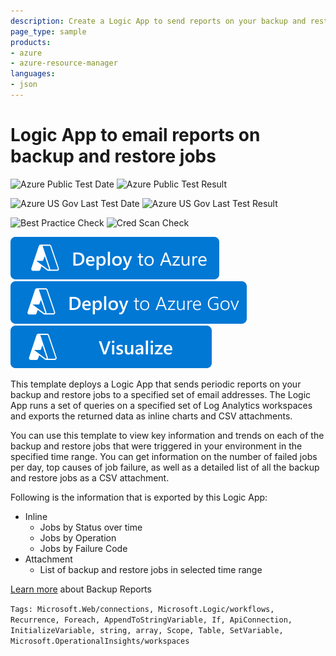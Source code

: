 ```yaml
---
description: Create a Logic App to send reports on your backup and restore jobs via email
page_type: sample
products:
- azure
- azure-resource-manager
languages:
- json
---
```

# Logic App to email reports on backup and restore jobs

![Azure Public Test Date](https://azurequickstartsservice.blob.core.windows.net/badges/demos/backup-jobs-report/PublicLastTestDate.svg)
![Azure Public Test Result](https://azurequickstartsservice.blob.core.windows.net/badges/demos/backup-jobs-report/PublicDeployment.svg)

![Azure US Gov Last Test Date](https://azurequickstartsservice.blob.core.windows.net/badges/demos/backup-jobs-report/FairfaxLastTestDate.svg)
![Azure US Gov Last Test Result](https://azurequickstartsservice.blob.core.windows.net/badges/demos/backup-jobs-report/FairfaxDeployment.svg)

![Best Practice Check](https://azurequickstartsservice.blob.core.windows.net/badges/demos/backup-jobs-report/BestPracticeResult.svg)
![Cred Scan Check](https://azurequickstartsservice.blob.core.windows.net/badges/demos/backup-jobs-report/CredScanResult.svg)

[![Deploy To Azure](https://raw.githubusercontent.com/Azure/azure-quickstart-templates/master/1-CONTRIBUTION-GUIDE/images/deploytoazure.svg?sanitize=true)](https://portal.azure.com/#create/Microsoft.Template/uri/https%3A%2F%2Fraw.githubusercontent.com%2FAzure%2Fazure-quickstart-templates%2Fmaster%2Fdemos%2Fbackup-jobs-report%2Fazuredeploy.json)
[![Deploy To Azure US Gov](https://raw.githubusercontent.com/Azure/azure-quickstart-templates/master/1-CONTRIBUTION-GUIDE/images/deploytoazuregov.svg?sanitize=true)](https://portal.azure.us/#create/Microsoft.Template/uri/https%3A%2F%2Fraw.githubusercontent.com%2FAzure%2Fazure-quickstart-templates%2Fmaster%2Fdemos%2Fbackup-jobs-report%2Fazuredeploy.json)
[![Visualize](https://raw.githubusercontent.com/Azure/azure-quickstart-templates/master/1-CONTRIBUTION-GUIDE/images/visualizebutton.svg?sanitize=true)](http://armviz.io/#/?load=https%3A%2F%2Fraw.githubusercontent.com%2FAzure%2Fazure-quickstart-templates%2Fmaster%2Fdemos%2Fbackup-jobs-report%2Fazuredeploy.json)

This template deploys a Logic App that sends periodic reports on your backup and restore jobs to a specified set of email addresses. The Logic App runs a set of queries on a specified set of Log Analytics workspaces and exports the returned data as inline charts and CSV attachments.

You can use this template to view key information and trends on each of the backup and restore jobs that were triggered in your environment in the specified time range. You can get information on the number of failed jobs per day, top causes of job failure, as well as a detailed list of all the backup and restore jobs as a CSV attachment.

Following is the information that is exported by this Logic App:

* Inline
  * Jobs by Status over time
  * Jobs by Operation
  * Jobs by Failure Code
* Attachment
  * List of backup and restore jobs in selected time range

[Learn more](https://aka.ms/AzureBackupReportDoc) about Backup Reports

`Tags: Microsoft.Web/connections, Microsoft.Logic/workflows, Recurrence, Foreach, AppendToStringVariable, If, ApiConnection, InitializeVariable, string, array, Scope, Table, SetVariable, Microsoft.OperationalInsights/workspaces`
